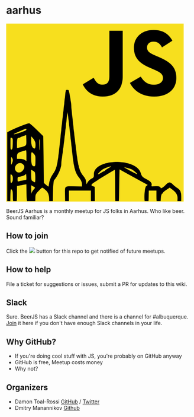 # aarhus

![BeerJS Aarhus Logo](./images/logo.png)

BeerJS Aarhus is a monthly meetup for JS folks in Aarhus. Who like beer. Sound familiar?

## How to join

Click the <img src="http://beerjs.github.io/sf/assets/watch.png" height="18"/> button for this repo to get notified of future meetups.

## How to help

File a ticket for suggestions or issues, submit a PR for updates to this wiki.

## Slack

Sure. BeerJS has a Slack channel and there is a channel for #albuquerque. [Join](https://beerjs-slack-invite.herokuapp.com/) it here if you don't have enough Slack channels in your life.

## Why GitHub?

* If you're doing cool stuff with JS, you're probably on GitHub anyway
* GitHub is free, Meetup costs money
* Why not?

## Organizers

* Damon Toal-Rossi [GitHub](https://github.com/orbiteleven) / [Twitter](https://twitter.com/orbiteleven)
* Dmitry Manannikov [Github](https://github.com/slonoed)
